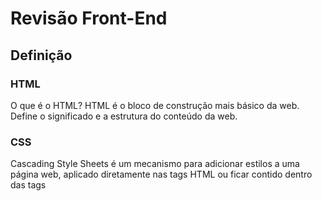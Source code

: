 # Revisão Front-End

## Definição

### HTML
O que é o HTML? HTML é o bloco de construção mais básico da web. Define o significado e a estrutura do conteúdo da web.

### CSS
Cascading Style Sheets é um mecanismo para adicionar estilos a uma página web, aplicado diretamente nas tags HTML ou ficar contido dentro das tags <style>. 